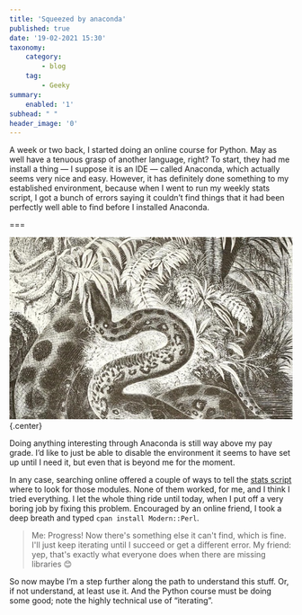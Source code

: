 ```yaml
---
title: 'Squeezed by anaconda'
published: true
date: '19-02-2021 15:30'
taxonomy:
    category:
        - blog
    tag:
        - Geeky
summary:
    enabled: '1'
subhead: " "
header_image: '0'
---
```


A week or two back, I started doing an online course for Python. May as well have a tenuous grasp of another language, right? To start, they had me install a thing — I suppose it is an IDE — called Anaconda, which actually seems very nice and easy. However, it has definitely done something to my established environment, because when I went to run my weekly stats script, I got a bunch of errors saying it couldn’t find things that it had been perfectly well able to find before I installed Anaconda.

===

![Anaconda engraving 1885](anaconda.jpg){.center}

Doing anything interesting through Anaconda is still way above my pay grade. I’d like to just be able to disable the environment it seems to have set up until I need it, but even that is beyond me for the moment.

In any case, searching online offered a couple of ways to tell the [stats script](https://www.jeremycherfas.net/blog/bise-workflow) where to look for those modules. None of them worked, for me, and I think I tried everything. I let the whole thing ride until today, when I put off a very boring job by fixing this problem. Encouraged by an online friend, I took a deep breath and typed `cpan install Modern::Perl`. 

> Me: Progress! Now there's something else it can't find, which is fine. I'll just keep iterating until I succeed or get a different error.
> My friend: yep, that's exactly what everyone does when there are missing libraries 😊

So now maybe I’m a step further along the path to understand this stuff. Or, if not understand, at least use it. And the Python course must be doing some good; note the highly technical use of “iterating”.
